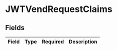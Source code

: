 # JWTVendRequestClaims


## Fields

| Field       | Type        | Required    | Description |
| ----------- | ----------- | ----------- | ----------- |